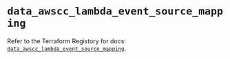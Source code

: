 # `data_awscc_lambda_event_source_mapping`

Refer to the Terraform Registory for docs: [`data_awscc_lambda_event_source_mapping`](https://registry.terraform.io/providers/hashicorp/awscc/0.70.0/docs/data-sources/lambda_event_source_mapping).
